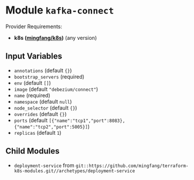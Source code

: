 
# Module `kafka-connect`

Provider Requirements:
* **k8s ([mingfang/k8s](https://registry.terraform.io/providers/mingfang/k8s/latest))** (any version)

## Input Variables
* `annotations` (default `{}`)
* `bootstrap_servers` (required)
* `env` (default `[]`)
* `image` (default `"debezium/connect"`)
* `name` (required)
* `namespace` (default `null`)
* `node_selector` (default `{}`)
* `overrides` (default `{}`)
* `ports` (default `[{"name":"tcp1","port":8083},{"name":"tcp2","port":5005}]`)
* `replicas` (default `1`)

## Child Modules
* `deployment-service` from `git::https://github.com/mingfang/terraform-k8s-modules.git//archetypes/deployment-service`

